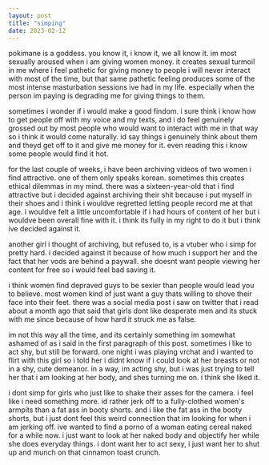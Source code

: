 ```yaml
---
layout: post
title: "simping"
date: 2023-02-12
---
```


pokimane is a goddess. you know it, i know it, we all know it. im most sexually aroused when i am giving women money. it creates sexual turmoil in me where i feel pathetic for giving money to people i will never interact with most of the time, but that same pathetic feeling produces some of the most intense masturbation sessions ive had in my life. especially when the person im paying is degrading me for giving things to them.

sometimes i wonder if i would make a good findom. i sure think i know how to get people off with my voice and my texts, and i do feel genuinely grossed out by most people who would want to interact with me in that way so i think it would come naturally. id say things i genuinely think about them and theyd get off to it and give me money for it. even reading this i know some people would find it hot.

for the last couple of weeks, i have been archiving videos of two women i find attractive. one of them only speaks korean. sometimes this creates ethical dilemmas in my mind. there was a sixteen-year-old that i find attractive but i decided against archiving their shit because i put myself in their shoes and i think i wouldve regretted letting people record me at that age. i wouldve felt a little uncomfortable if i had hours of content of her but i wouldve been overall fine with it. i think its fully in my right to do it but i think ive decided against it. 

another girl i thought of archiving, but refused to, is a vtuber who i simp for pretty hard. i decided against it because of how much i support her and the fact that her vods are behind a paywall. she doesnt want people viewing her content for free so i would feel bad saving it.

i think women find depraved guys to be sexier than people would lead you to believe. most women kind of just want a guy thats willing to shove their face into their feet. there was a social media post i saw on twitter that i read about a month ago that said that girls dont like desperate men and its stuck with me since because of how hard it struck me as false.

im not this way all the time, and its certainly something im somewhat ashamed of as i said in the first paragraph of this post. sometimes i like to act shy, but still be forward. one night i was playing vrchat and i wanted to flirt with this girl so i told her i didnt know if i could look at her breasts or not in a shy, cute demeanor. in a way, im acting shy, but i was just trying to tell her that i am looking at her body, and shes turning me on. i think she liked it.

i dont simp for girls who just like to shake their asses for the camera. i feel like i need something more. id rather jerk off to a fully-clothed women's armpits than a fat ass in booty shorts. and i like the fat ass in the booty shorts, but i just dont feel this weird connection that im looking for when i am jerking off. ive wanted to find a porno of a woman eating cereal naked for a while now. i just want to look at her naked body and objectify her while she does everyday things. i dont want her to act sexy, i just want her to shut up and munch on that cinnamon toast crunch.
